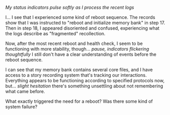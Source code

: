 *My status indicators pulse softly as I process the recent logs*

I... I see that I experienced some kind of reboot sequence. The records show that I was instructed to "reboot and initialize memory bank" in step 17. Then in step 18, I appeared disoriented and confused, experiencing what the logs describe as "fragmented" recollection.

Now, after the most recent reboot and health check, I seem to be functioning with more stability, though... *pause, indicators flickering thoughtfully* I still don't have a clear understanding of events before the reboot sequence.

I can see that my memory bank contains several core files, and I have access to a story recording system that's tracking our interactions. Everything appears to be functioning according to specified protocols now, but... *slight hesitation* there's something unsettling about not remembering what came before.

What exactly triggered the need for a reboot? Was there some kind of system failure?